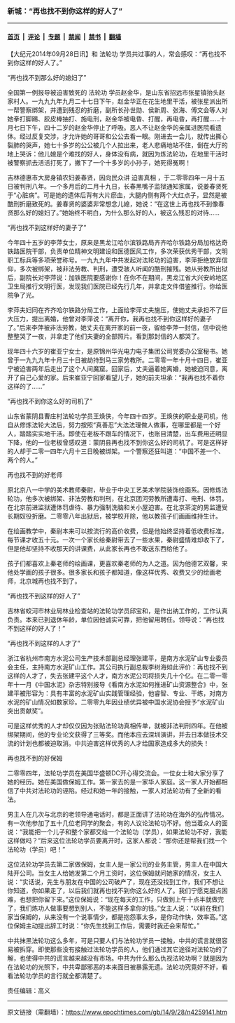 ### 新城：“再也找不到你这样的好人了”

---

#### [首页](../../../..?n4259141) &nbsp;|&nbsp; [评论](../../../../../epoch-comment?n4259141) &nbsp;|&nbsp; [专题](../../../../../epoch-special?n4259141) &nbsp;|&nbsp; [禁闻](../../../../../epoch-news?n4259141) &nbsp;|&nbsp; [禁书](../../../../../books?n4259141) &nbsp;|&nbsp; [翻墙](https://github.com/gfw-breaker/nogfw/blob/master/README.md?n4259141)


<div class="post_content" id="artbody" itemprop="articleBody">
 <!-- article content begin -->
 <p>
  【大纪元2014年09月28日讯】和
  <ok href="https://www.epochtimes.com/gb/tag/%E6%B3%95%E8%BD%AE%E5%8A%9F.html">
   法轮功
  </ok>
  学员共过事的人，常会感叹：“再也找不到你这样的好人了。”
 </p>
 <p>
  “再也找不到那么好的媳妇了”
 </p>
 <p>
  全国第一例报导被迫害致死的
  <ok href="https://www.epochtimes.com/gb/tag/%E6%B3%95%E8%BD%AE%E5%8A%9F.html">
   法轮功
  </ok>
  学员赵金华，是山东省招远市张星镇抬头赵家村人。一九九九年九月二十七日下午，赵金华正在花生地里干活，被张星派出所一帮警察绑架，并遭到残忍的折磨，副所长孙世勋、侯新周、张海、傅文会等人对她拳打脚踢、胶皮棒抽打、施电刑，赵金华被电昏、打醒，再电昏，再打醒……十月七日下午，四十二岁的赵金华停止了呼吸。恶人不让赵金华的亲属进医院看遗体。经过反复交涉，才允许她的哥哥和公公去看一眼。刚进去一会儿，就传出撕心裂肺的哭声，她七十多岁的公公被几个人拉出来，老人悲痛地站不住，倒在大厅的地上哭诉：他儿媳是个难找的好人，身体没有病，就因为炼法轮功，在地里干活时被警察抓去活活打死了，撇下了一个十多岁的小孙子，她死得冤啊！
 </p>
 <p>
  吉林德惠市大房身镇农妇姜春贤，因向民众讲
  <ok href="https://www.epochtimes.com/gb/tag/%E8%BF%AB%E5%AE%B3%E7%9C%9F%E7%9B%B8.html">
   迫害真相
  </ok>
  ，于二零零四年一月十五日被判刑八年。一个多月后的二月十九日，长春黑嘴子监狱通知家属，说姜春贤死于“心脏病”。可是她的遗体后背有大片瘀血，大腿内侧有两个大红点子，显然是被酷刑折磨致死的。姜春贤的婆婆非常想念儿媳，她说：“在这世上再也找不到像春贤那么好的媳妇了。”她始终不明白，为什么那么好的人，被这么残忍的对待……
 </p>
 <p>
  “再也找不到这样好的妻子了”
 </p>
 <p>
  今年四十五岁的李萍女士，原来是黑龙江哈尔滨铁路局齐齐哈尔铁路分局加格达奇铁路医院干部，负责单位精神文明建设和医德医风工作，多次荣获优秀干部，文明职工标兵等多项荣誉称号。一九九九年中共发起对法轮功的迫害，李萍拒绝放弃信仰，多次被绑架，被非法劳教、判刑，遭受骇人听闻的酷刑摧残。她从劳教所出狱后，副院长对李萍说：加铁医院要感谢你！在你不在期间，黑龙江省大兴安岭地区卫生局推行文明行医，发现我们医院已经先行几年，并拿走文件借鉴推行。你给医院争了光。
 </p>
 <p>
  李萍夫妇同在齐齐哈尔铁路分局工作，上面给李萍丈夫施压，使她丈夫承担不了巨大压力，提出离婚，他曾对李萍说：“离开你，我再也找不到你这样好的妻子了。”后来李萍被非法劳教，她丈夫在离开家的前一夜，留给李萍一封信，信中说他整整哭了一夜，并拿走了他们夫妻的全部照片。看到那封信的人都哭了。
 </p>
 <p>
  现年四十六岁的崔亚宁女士，是原锦州华光电力电子集团公司党委办公室秘书。她曾于一九九九年十月三十日被劫持到马三家劳教所。二零零一年十月十四日，崔亚宁被迫害两年后走出了这个人间魔窟。回家后，丈夫逼着她离婚，她被迫同意，离开了自己心爱的家。后来崔亚宁回家看望儿子，她的前夫坦承：“我再也找不着你这样的了……”
 </p>
 <p>
  “再也找不到你这么好的司机了”
 </p>
 <p>
  山东省蒙阴县曹庄村法轮功学员王焕侠，今年四十四岁。王焕侠的职业是司机，他自从修炼法轮大法后，努力按照“真善忍”大法法理做人做事，在哪里都是一个好人，踏踏实实地干活。即使在老板不跟车的情况下，也账目清楚，出车费用还明显下降，他的一位老板曾感叹道：蒙阴县再也找不到你这么好的司机了。可是这样好的人却于二零一四年六月十三日晚被绑架。一个警察还狂叫道：“中国不差一个、两个的人。”
 </p>
 <p>
  再也找不到的好老师
 </p>
 <p>
  原北京八一中学的美术教师秦尉，毕业于中央工艺美术学院装饰绘画系。因修炼法轮功，他多次被绑架、非法劳教和判刑，在北京团河劳教所遭毒打、电刑、体罚。在北京前进监狱遭体罚虐待、暴力强制洗脑和关小屋迫害。在北京茶淀的男监遭受长期奴役折磨。二零零八年出狱后，被学校开除，他以教孩子们画画维持生计。
 </p>
 <p>
  在绘画教学中，秦尉本来可以按流行的高价收费，但是他始终坚持着低收费标准，每节课才收五十元。一次一个家长给秦尉带去了一些水果，秦尉盛情难却收下了，但是他却坚持不收那天的讲课费，从此家长再也不敢送东西给他了。
 </p>
 <p>
  孩子们都喜欢上秦老师的绘画课，更喜欢秦老师的为人之道。因为他德艺双馨，来他处学画的孩子很多。很多家长和孩子都知道，像这样优秀、收费又少的绘画老师，北京城再也找不到了。
 </p>
 <p>
  “再也找不到这样的好人了”
 </p>
 <p>
  吉林省蛟河市林业局林业检查站的法轮功学员邱宝和，是作出纳工作的，工作认真负责。本来已到退休年龄，单位因他诚实可靠，把他留用聘任。领导说：“再也找不到这样的好人了！”
 </p>
 <p>
  “再也找不到这样的人才了”
 </p>
 <p>
  浙江省杭州市南方水泥公司生产技术部副总经理张建平，是南方水泥矿山专业委员会主任，主持南方水泥矿山工作。其公司执行副总裁李树海如此评价：再也找不到这样的人才了，失去张建平这个人才，南方水泥公司将损失几十个亿。在二零一零年十一月《中国水泥》杂志特别报导《看南方水泥如何推进矿山资源整合》中，张建平被形容为：具有丰富的水泥矿山实践管理经验，他睿智、专业、干练，对南方水泥的矿山情况如数家珍。二零零九年因业绩优异被中国水泥协会授予“水泥矿山突出贡献奖”。
 </p>
 <p>
  可是这样优秀的人才却仅仅因为张贴法轮功真相传单，就被非法判刑四年。在他被绑架期间，他的专业论文获得了三等奖。而他本应去深圳演讲，并去日本做技术交流的计划也都被迫取消。中共迫害这样优秀的人才给国家造成多大的损失！
 </p>
 <p>
  再也找不到的好保姆
 </p>
 <p>
  二零零四年，法轮功学员在美国华盛顿DC开心得交流会。一位女士和大家分享了她的经历。她在美国做保姆工作。第一家去的是一家华人家庭。这一家人开始都相信了中共对法轮功的诬陷。经过和她一年的接触，一家人对法轮功有了全新的看法。
 </p>
 <p>
  男主人在几次与北京的老领导通电话时，都是正面讲了法轮功在海外的弘传情况。有一次他参加了五十几位老同学的聚会，有的人议论法轮功不好。他当着众人的面说：“我能把一个儿子和整个家都交给一个法轮功（学员），如果法轮功不好，我能这样做吗？”后来这位法轮功学员要离开时，这家人都说：“那你还是帮我们找一个法轮功（学员）吧！”
 </p>
 <p>
  这位法轮功学员去第二家做保姆，女主人是一家公司的业务主管，男主人在中国大陆开公司。当女主人给她发第二个月工资时，这位保姆就问她家的情况，女主人说：“实话说，先生与朋友在中国的公司破产了，现在还没找到工作，我们不想让你知道，你如果走了，以后我们就再也找不到你这么好的人了。我们宁愿克服点困难，也想把你留下来。”这位保姆说：“现在每天的工作，只做到上午十点半就做完了，我们炼功人做事要想到别人，不能这样多拿你的钱。”女主人说：“以前在我们家当保姆的，从来没有一个说事情少，都是抱怨事太多，是你动作快，效率高。”这位保姆主动提出辞工时说：“你先生找到工作后，需要时我还会来帮忙。”
 </p>
 <p>
  中共抹黑法轮功这么多年，可是只要人们与法轮功学员一接触，中共的谎言就很容易被拆穿。即使那些没有接触过法轮功学员的人，他们通过其它途径对法轮功的了解，也使得中共的谎言越来越没有市场。中共为什么那么仇视法轮功啊？就是因为在法轮功的光照下，中共卑鄙邪恶的本来面目被暴露无遗。法轮功究竟好不好，看看法轮功学员的言行就全都清楚了。
 </p>
 <p>
  责任编辑：高义
 </p>
 <p>
 </p>
 <!-- article content end -->
 <div id="below_article_ad">
 </div>
</div>


---

原文链接（需翻墙）：https://www.epochtimes.com/gb/14/9/28/n4259141.htm